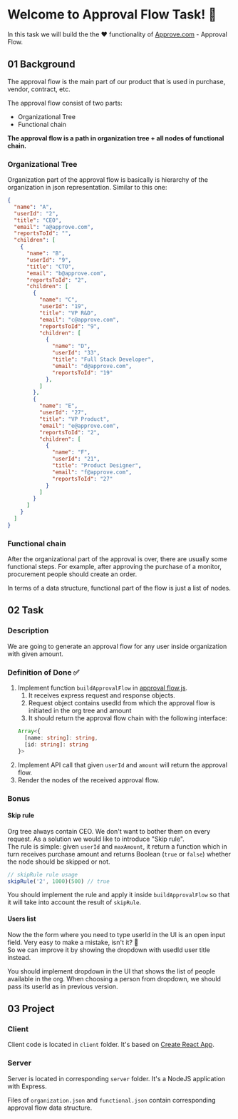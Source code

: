 # Welcome to Approval Flow Task! 🤖

In this task we will build the the ❤️ functionality of [Approve.com](https://approve.com) - Approval Flow.

## 01 Background
The approval flow is the main part of our product that is used in purchase, vendor, contract, etc.

The approval flow consist of two parts:
 - Organizational Tree
 - Functional chain

**The approval flow is a path in organization tree + all nodes of functional chain.**

### Organizational Tree
Organization part of the approval flow is basically is hierarchy of the organization in json representation. Similar to this one:
```json
{
  "name": "A",
  "userId": "2",
  "title": "CEO",
  "email": "a@approve.com",
  "reportsToId": "",
  "children": [
    {
      "name": "B",
      "userId": "9",
      "title": "CTO",
      "email": "b@approve.com",
      "reportsToId": "2",
      "children": [
        {
          "name": "C",
          "userId": "19",
          "title": "VP R&D",
          "email": "c@approve.com",
          "reportsToId": "9",
          "children": [
            {
              "name": "D",
              "userId": "33",
              "title": "Full Stack Developer",
              "email": "d@approve.com",
              "reportsToId": "19"
            },
          ]
        },
        {
          "name": "E",
          "userId": "27",
          "title": "VP Product",
          "email": "e@approve.com",
          "reportsToId": "2",
          "children": [
            {
              "name": "F",
              "userId": "21",
              "title": "Product Designer",
              "email": "f@approve.com",
              "reportsToId": "27"
            }
          ]
        }
      ]
    }
  ]
}

```

### Functional chain
After the organizational part of the approval is over, there are usually some functional steps. For example, after approving the purchase of a monitor, procurement people should create an order.

In terms of a data structure, functional part of the flow is just a list of nodes.


## 02 Task

### Description
We are going to generate an approval flow for any user inside organization with given amount.

### Definition of Done ✅
1. Implement function `buildApprovalFlow` in [approval flow.js](./server/approval-flow.js).
    1. It receives express request and response objects.
    2. Request object contains usedId from which the approval flow is initiated in the org tree and amount
    3. It should return the approval flow chain with the following interface:
      ```ts
      Array<{
        [name: string]: string, 
        [id: string]: string
      }>
      ```
2. Implement API call that given `userId` and `amount` will return the approval flow.
3. Render the nodes of the received approval flow.

### Bonus
#### Skip rule
Org tree always contain CEO. We don't want to bother them on every request. As a solution we would like to introduce "Skip rule". <br>
The rule is simple: given `userId` and `maxAmount`, it return a function which in turn receives purchase amount and  returns Boolean (`true` or `false`) whether the node should be skipped or not.
```js
// skipRule rule usage
skipRule('2', 1000)(500) // true
```
You should implement the rule and apply it inside `buildApprovalFlow` so that it will take into account the result of `skipRule`.

#### Users list
Now the the form where you need to type userId in the UI is an open input field. Very easy to make a mistake, isn't it? 🤷 <br/>
So we can improve it by showing the dropdown with usedId user title instead. 

You should implement dropdown in the UI that shows the list of people available in the org. When choosing a person from dropdown, we should pass its userId as in previous version.

## 03 Project

### Client
Client code is located in `client` folder. It's based on [Create React App](https://reactjs.org/docs/create-a-new-react-app.html).

### Server
Server is located in corresponding `server` folder. It's a NodeJS application with Express.

Files of `organization.json` and `functional.json` contain corresponding approval flow data structure.